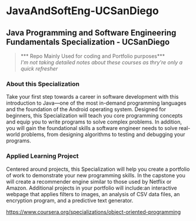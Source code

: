 # JavaAndSoftEng-UCSanDiego
## Java Programming and Software Engineering Fundamentals Specialization - UCSanDiego

> *** Repo Mainly Used for coding  and Portfolio purposes*** <br/>
> *I'm not taking detailed notes about these courses as thry're only a quick refresher* 



### About this Specialization

Take your first step towards a career in software development with this introduction to Java—one of the most in-demand programming languages and the foundation of the Android operating system. Designed for beginners, this Specialization will teach you core programming concepts and equip you to write programs to solve complex problems. In addition, you will gain the foundational skills a software engineer needs to solve real-world problems, from designing algorithms to testing and debugging your programs.

### Applied Learning Project


Centered around projects, this Specialization will help you create a portfolio of work to demonstrate your new programming skills. In the capstone you will create a recommender engine similar to those used by Netflix or Amazon. Additional projects in your portfolio will include:an interactive webpage that applies filters to images, an analysis of CSV data files, an encryption program, and a predictive text generator.

https://www.coursera.org/specializations/object-oriented-programming

